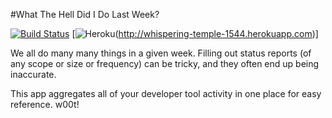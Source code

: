 #What The Hell Did I Do Last Week? 

[![Build Status](https://travis-ci.org/mnitchie/WhatTheHellDidIDoLastWeek.svg)](https://travis-ci.org/mnitchie/WhatTheHellDidIDoLastWeek)
[![Heroku](https://heroku-badge.herokuapp.com/?app=whispering-temple-1544)(http://whispering-temple-1544.herokuapp.com)]

We all do many many things in a given week. Filling out status reports (of any scope or size or frequency) can be tricky, and they often end up being inaccurate. 

This app aggregates all of your developer tool activity in one place for easy reference. w00t!